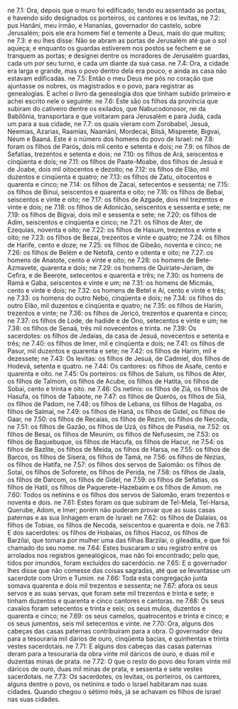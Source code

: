 ne 7.1: Ora, depois que o muro foi edificado, tendo eu assentado as portas, e havendo sido designados os porteiros, os cantores e os levitas,
ne 7.2: pus Hanâni, meu irmão, e Hananias, governador do castelo, sobre Jerusalém; pois ele era homem fiel e temente a Deus, mais do que muitos;
ne 7.3: e eu lhes disse: Não se abram as portas de Jerusalém até que o sol aqueça; e enquanto os guardas estiverem nos postos se fechem e se tranquem as portas; e designei dentre os moradores de Jerusalém guardas, cada um por seu turno, e cada um diante da sua casa.
ne 7.4: Ora, a cidade era larga e grande, mas o povo dentro dela era pouco, e ainda as casa não estavam edificadas.
ne 7.5: Então o meu Deus me pôs no coração que ajuntasse os nobres, os magistrados e o povo, para registrar as genealogias. E achei o livro da genealogia dos que tinham subido primeiro e achei escrito nele o seguinte:
ne 7.6: Este são os filhos da província que subiram do cativeiro dentre os exilados, que Nabucodonosor, rei da Babilônia, transportara e que voltaram para Jerusalém e para Judá, cada um para a sua cidade,
ne 7.7: os quais vieram com Zorobabel, Jesuá, Neemias, Azarias, Raamias, Naamâni, Mordecai, Bilsã, Misperete, Bigvai, Neum e Baaná. Este é o número dos homens do povo de Israel:
ne 7.8: foram os filhos de Parós, dois mil cento e setenta e dois;
ne 7.9: os filhos de Sefatias, trezentos e setenta e dois;
ne 7.10: os filhos de Ará, seiscentos e cinqüenta e dois;
ne 7.11: os filhos de Paate-Moabe, dos filhos de Jesuá e de Joabe, dois mil oitocentos e dezoito;
ne 7.12: os filhos de Elão, mil duzentos e cinqüenta e quatro;
ne 7.13: os filhos de Zatu, oitocentos e quarenta e cinco;
ne 7.14: os filhos de Zacai, setecentos e sessenta;
ne 7.15: os filhos de Binuí, seiscentos e quarenta e oito;
ne 7.16: os filhos de Bebai, seiscentos e vinte e oito;
ne 7.17: os filhos de Azgade, dois mil trezentos e vinte e dois;
ne 7.18: os filhos de Adonicão, seiscentos e sessenta e sete;
ne 7.19: os filhos de Bigvai, dois mil e sessenta e sete;
ne 7.20: os filhos de Adim, seiscentos e cinqüenta e cinco;
ne 7.21: os filhos de Ater, de Ezequias, noventa e oito;
ne 7.22: os filhos de Hasum, trezentos e vinte e oito;
ne 7.23: os filhos de Bezai, trezentos e vinte e quatro;
ne 7.24: os filhos de Harife, cento e doze;
ne 7.25: os filhos de Gibeão, noventa e cinco;
ne 7.26: os filhos de Belém e de Netofá, cento e oitenta e oito;
ne 7.27: os homens de Anatote, cento e vinte e oito;
ne 7.28: os homens de Bete-Azmavete, quarenta e dois;
ne 7.29: os homens de Quiriate-Jeriam, de Cefira, e de Beerote, setecentos e quarenta e três;
ne 7.30: os homens de Ramá e Gaba, seiscentos e vinte e um;
ne 7.31: os homens de Micmás, cento e vinte e dois;
ne 7.32: os homens de Betel e Ai, cento e vinte e três;
ne 7.33: os homens do outro Nebo, cinqüenta e dois;
ne 7.34: os filhos do outro Elão, mil duzentos e cinqüenta e quatro;
ne 7.35: os filhos de Harim, trezentos e vinte;
ne 7.36: os filhos de Jericó, trezentos e quarenta e cinco;
ne 7.37: os filhos de Lode, de hadide e de Ono, setecentos e vinte e um;
ne 7.38: os filhos de Senaá, três mil novecentos e trinta.
ne 7.39: Os sacerdotes: os filhos de Jedaías, da casa de Jesuá, novecentos e setenta e três;
ne 7.40: os filhos de Imer, mil e cinqüenta e dois;
ne 7.41: os filhos de Pasur, mil duzentos e quarenta e sete;
ne 7.42: os filhos de Harim, mil e dezessete;
ne 7.43: Os levitas: os filhos de Jesuá, de Cadmiel, dos filhos de Hodevá, setenta e quatro.
ne 7.44: Os cantores: os filhos de Asafe, cento e quarenta e oito.
ne 7.45: Os porteiros: os filhos de Salum, os filhos de Ater, os filhos de Talmom, os filhos de Acube, os filhos de Hatita, os filhos de Sobai, cento e trinta e oito.
ne 7.46: Os netinis: os filhos de Ziá, os filhos de Hasufa, os filhos de Tabaote,
ne 7.47: os filhos de Querós, os filhos de Siá, os filhos de Padom,
ne 7.48: os filhos de Lebana, os filhos de Hagaba, os filhos de Salmai,
ne 7.49: os filhos de Hanã, os filhos de Gidel, os filhos de Gaar,
ne 7.50: os filhos de Recaías, os filhos de Rezim, os filhos de Necoda,
ne 7.51: os filhos de Gazão, os filhos de Uzá, os filhos de Paséia,
ne 7.52: os filhos de Besai, os filhos de Meunim, os filhos de Nefusesim,
ne 7.53: os filhos de Baquebuque, os filhos de Hacufa, os filhos de Hacur,
ne 7.54: os filhos de Bazlite, os filhos de Meída, os filhos de Harsa,
ne 7.55: os filhos de Barcos, os filhos de Sísera, os filhos de Tamá,
ne 7.56: os filhos de Nezias, os filhos de Hatifa,
ne 7.57: os filhos dos servos de Salomão: os filhos de Sotai, os filhos de Soforete, os filhos de Perida,
ne 7.58: os filhos de Jaala, os filhos de Darcom, os filhos de Gidel,
ne 7.59: os filhos de Sefatias, os filhos de Hatil, os filhos de Paquerete-Hazebaim e os filhos de Amom.
ne 7.60: Todos os netinins e os filhos dos servos de Salomão, eram trezentos e noventa e dois.
ne 7.61: Estes foram os que subiram de Tel-Mela, Tel-Harsa, Querube, Adom, e Imer; porém não puderam provar que as suas casas paternas e as sua linhagem eram de Israel:
ne 7.62: os filhos de Dalaías, os filhos de Tobias, os filhos de Necoda, seiscentos e quarenta e dois.
ne 7.63: E dos sacerdotes: os filhos de Hobaías, os filhos Hacoz, os filhos de Barzilai, que tomara por mulher uma das filhas Barzilai, o gileadita, e que foi chamado do seu nome.
ne 7.64: Estes buscaram o seu registro entre os arrolados nos registros genealógicos, mas não foi encontrado; pelo que, tidos por imundos, foram excluídos do sacerdócio.
ne 7.65: E o governador lhes disse que não comesse das coisas sagradas, até que se levantasse um sacerdote com Urim e Tumim.
ne 7.66: Toda esta congregação junta somava quarenta e dois mil trezentos e sessenta;
ne 7.67: afora os seus servos e as suas servas, que foram sete mil trezentos e trinta e sete; e tinham duzentos e quarenta e cinco cantores e cantoras.
ne 7.68: Os seus cavalos foram setecentos e trinta e seis; os seus mulos, duzentos e quarenta e cinco;
ne 7.69: os seus camelos, quatrocentos e trinta e cinco; e os seus jumentos, seis mil setecentos e vinte.
ne 7.70: Ora, alguns dos cabeças das casas paternas contribuíram para a obra. O governador deu para a tesouraria mil dários de ouro, cinqüenta bacias, e quinhentas e trinta vestes sacerdotais.
ne 7.71: E alguns dos cabeças das casas paternas deram para a tesouraria da obra vinte mil dáricos de ouro, e duas mil e duzentas minas de prata.
ne 7.72: O que o resto do povo deu foram vinte mil dáricos de ouro, duas mil minas de prata, e sessenta e sete vestes sacerdotais.
ne 7.73: Os sacerdotes, os levitas, os porteiros, os cantores, alguns dentre o povo, os netinins e todo o Israel habitaram nas suas cidades. Quando chegou o sétimo mês, já se achavam os filhos de Israel nas suas cidades.
